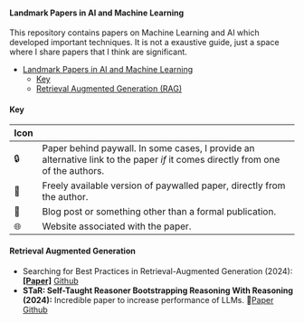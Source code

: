#### Landmark Papers in AI and Machine Learning

This repository contains papers on Machine Learning and AI which developed important techniques. It is not a exaustive guide, just a space where I share papers that I think are significant.

- [Landmark Papers in AI and Machine Learning](#landmark-papers-in-ai-and-machine-learning)
  - [Key](#key)
  - [Retrieval Augmented Generation (RAG)](#retrieval-augmented-generation)
 
#### Key

| Icon |                                                              |
| ---- | ------------------------------------------------------------ |
| 🔒    | Paper behind paywall. In some cases, I provide an alternative link to the paper *if* it comes directly from one of the authors. |
| 🔑    | Freely available version of paywalled paper, directly from the author. |
| 📔    | Blog post or something other than a formal publication.      |
| 🌐    | Website associated with the paper.                           |

#### Retrieval Augmented Generation

- Searching for Best Practices in Retrieval-Augmented Generation (2024): [**[Paper]**](https://arxiv.org/pdf/2407.01219) [Github](https://github.com/FudanDNN-NLP/RAG?tab=readme-ov-file)
- **STaR: Self-Taught Reasoner Bootstrapping Reasoning With Reasoning (2024):** Incredible paper to increase performance of LLMs. 🔑[Paper](https://openreview.net/pdf?id=_3ELRdg2sgI) [Github](https://github.com/ezelikman/STaR)

